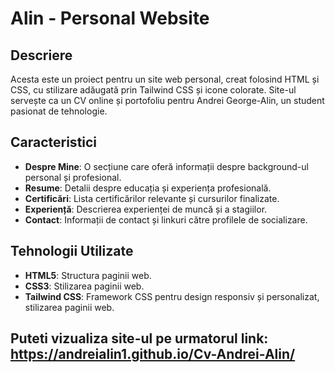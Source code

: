 # Alin - Personal Website

## Descriere

Acesta este un proiect pentru un site web personal, creat folosind HTML și CSS, cu stilizare adăugată prin Tailwind CSS și icone colorate. Site-ul servește ca un CV online și portofoliu pentru Andrei George-Alin, un student pasionat de tehnologie. 

## Caracteristici

- **Despre Mine**: O secțiune care oferă informații despre background-ul personal și profesional.
- **Resume**: Detalii despre educația și experiența profesională.
- **Certificări**: Lista certificărilor relevante și cursurilor finalizate.
- **Experiență**: Descrierea experienței de muncă și a stagiilor.
- **Contact**: Informații de contact și linkuri către profilele de socializare.

## Tehnologii Utilizate

- **HTML5**: Structura paginii web.
- **CSS3**: Stilizarea paginii web.
- **Tailwind CSS**: Framework CSS pentru design responsiv și personalizat, stilizarea paginii web.

## Puteti vizualiza site-ul pe urmatorul link: https://andreialin1.github.io/Cv-Andrei-Alin/ ##

